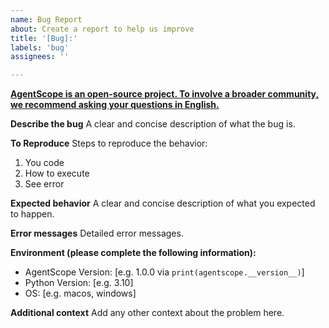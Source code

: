```yaml
---
name: Bug Report
about: Create a report to help us improve
title: '[Bug]:'
labels: 'bug'
assignees: ''

---
```


**<u>AgentScope is an open-source project. To involve a broader community, we recommend asking your questions in English.</u>**

**Describe the bug**
A clear and concise description of what the bug is.

**To Reproduce**
Steps to reproduce the behavior:

1. You code
2. How to execute
3. See error

**Expected behavior**
A clear and concise description of what you expected to happen.

**Error messages**
Detailed error messages.

**Environment (please complete the following information):**

- AgentScope Version: [e.g. 1.0.0 via `print(agentscope.__version__)`]
- Python Version: [e.g. 3.10]
- OS: [e.g. macos, windows]

**Additional context**
Add any other context about the problem here.
